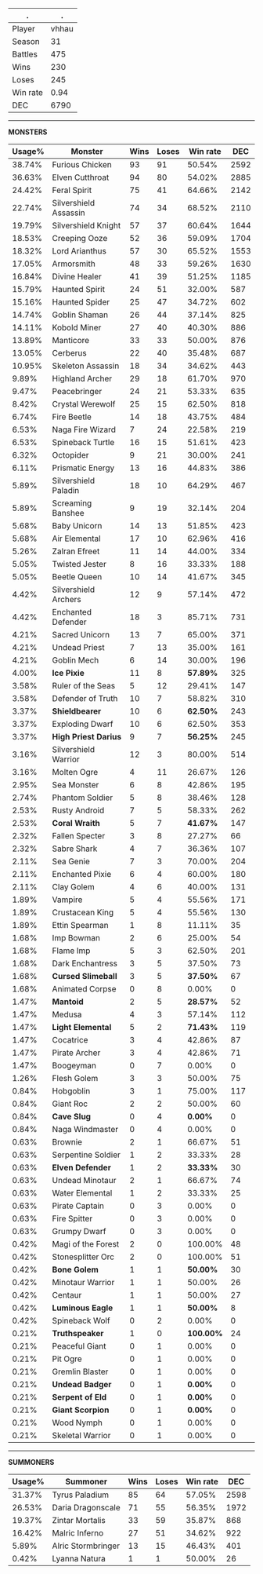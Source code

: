 .|.
|-|-
Player|vhhau
Season|31
Battles|475
Wins|230
Loses|245
Win rate|0.94
DEC|6790

---
**MONSTERS**

Usage%|Monster|Wins|Loses|Win rate|DEC|
-|-|-|-|-|-|
38.74%|Furious Chicken|93|91|50.54%|2592|
36.63%|Elven Cutthroat|94|80|54.02%|2885|
24.42%|Feral Spirit|75|41|64.66%|2142|
22.74%|Silvershield Assassin|74|34|68.52%|2110|
19.79%|Silvershield Knight|57|37|60.64%|1644|
18.53%|Creeping Ooze|52|36|59.09%|1704|
18.32%|Lord Arianthus|57|30|65.52%|1553|
17.05%|Armorsmith|48|33|59.26%|1630|
16.84%|Divine Healer|41|39|51.25%|1185|
15.79%|Haunted Spirit|24|51|32.00%|587|
15.16%|Haunted Spider|25|47|34.72%|602|
14.74%|Goblin Shaman|26|44|37.14%|825|
14.11%|Kobold Miner|27|40|40.30%|886|
13.89%|Manticore|33|33|50.00%|876|
13.05%|Cerberus|22|40|35.48%|687|
10.95%|Skeleton Assassin|18|34|34.62%|443|
9.89%|Highland Archer|29|18|61.70%|970|
9.47%|Peacebringer|24|21|53.33%|635|
8.42%|Crystal Werewolf|25|15|62.50%|818|
6.74%|Fire Beetle|14|18|43.75%|484|
6.53%|Naga Fire Wizard|7|24|22.58%|219|
6.53%|Spineback Turtle|16|15|51.61%|423|
6.32%|Octopider|9|21|30.00%|241|
6.11%|Prismatic Energy|13|16|44.83%|386|
5.89%|Silvershield Paladin|18|10|64.29%|467|
5.89%|Screaming Banshee|9|19|32.14%|204|
5.68%|Baby Unicorn|14|13|51.85%|423|
5.68%|Air Elemental|17|10|62.96%|416|
5.26%|Zalran Efreet|11|14|44.00%|334|
5.05%|Twisted Jester|8|16|33.33%|188|
5.05%|Beetle Queen|10|14|41.67%|345|
4.42%|Silvershield Archers|12|9|57.14%|472|
4.42%|Enchanted Defender|18|3|85.71%|731|
4.21%|Sacred Unicorn|13|7|65.00%|371|
4.21%|Undead Priest|7|13|35.00%|161|
4.21%|Goblin Mech|6|14|30.00%|196|
4.00%|**Ice Pixie**|11|8|**57.89%**|325|
3.58%|Ruler of the Seas|5|12|29.41%|147|
3.58%|Defender of Truth|10|7|58.82%|310|
3.37%|**Shieldbearer**|10|6|**62.50%**|243|
3.37%|Exploding Dwarf|10|6|62.50%|353|
3.37%|**High Priest Darius**|9|7|**56.25%**|245|
3.16%|Silvershield Warrior|12|3|80.00%|514|
3.16%|Molten Ogre|4|11|26.67%|126|
2.95%|Sea Monster|6|8|42.86%|195|
2.74%|Phantom Soldier|5|8|38.46%|128|
2.53%|Rusty Android|7|5|58.33%|262|
2.53%|**Coral Wraith**|5|7|**41.67%**|147|
2.32%|Fallen Specter|3|8|27.27%|66|
2.32%|Sabre Shark|4|7|36.36%|107|
2.11%|Sea Genie|7|3|70.00%|204|
2.11%|Enchanted Pixie|6|4|60.00%|180|
2.11%|Clay Golem|4|6|40.00%|131|
1.89%|Vampire|5|4|55.56%|171|
1.89%|Crustacean King|5|4|55.56%|130|
1.89%|Ettin Spearman|1|8|11.11%|35|
1.68%|Imp Bowman|2|6|25.00%|54|
1.68%|Flame Imp|5|3|62.50%|201|
1.68%|Dark Enchantress|3|5|37.50%|73|
1.68%|**Cursed Slimeball**|3|5|**37.50%**|67|
1.68%|Animated Corpse|0|8|0.00%|0|
1.47%|**Mantoid**|2|5|**28.57%**|52|
1.47%|Medusa|4|3|57.14%|112|
1.47%|**Light Elemental**|5|2|**71.43%**|119|
1.47%|Cocatrice|3|4|42.86%|87|
1.47%|Pirate Archer|3|4|42.86%|71|
1.47%|Boogeyman|0|7|0.00%|0|
1.26%|Flesh Golem|3|3|50.00%|75|
0.84%|Hobgoblin|3|1|75.00%|117|
0.84%|Giant Roc|2|2|50.00%|60|
0.84%|**Cave Slug**|0|4|**0.00%**|0|
0.84%|Naga Windmaster|0|4|0.00%|0|
0.63%|Brownie|2|1|66.67%|51|
0.63%|Serpentine Soldier|1|2|33.33%|28|
0.63%|**Elven Defender**|1|2|**33.33%**|30|
0.63%|Undead Minotaur|2|1|66.67%|74|
0.63%|Water Elemental|1|2|33.33%|25|
0.63%|Pirate Captain|0|3|0.00%|0|
0.63%|Fire Spitter|0|3|0.00%|0|
0.63%|Grumpy Dwarf|0|3|0.00%|0|
0.42%|Magi of the Forest|2|0|100.00%|48|
0.42%|Stonesplitter Orc|2|0|100.00%|51|
0.42%|**Bone Golem**|1|1|**50.00%**|30|
0.42%|Minotaur Warrior|1|1|50.00%|26|
0.42%|Centaur|1|1|50.00%|27|
0.42%|**Luminous Eagle**|1|1|**50.00%**|8|
0.42%|Spineback Wolf|0|2|0.00%|0|
0.21%|**Truthspeaker**|1|0|**100.00%**|24|
0.21%|Peaceful Giant|0|1|0.00%|0|
0.21%|Pit Ogre|0|1|0.00%|0|
0.21%|Gremlin Blaster|0|1|0.00%|0|
0.21%|**Undead Badger**|0|1|**0.00%**|0|
0.21%|**Serpent of Eld**|0|1|**0.00%**|0|
0.21%|**Giant Scorpion**|0|1|**0.00%**|0|
0.21%|Wood Nymph|0|1|0.00%|0|
0.21%|Skeletal Warrior|0|1|0.00%|0|

---
**SUMMONERS**

Usage%|Summoner|Wins|Loses|Win rate|DEC|
-|-|-|-|-|-|
31.37%|Tyrus Paladium|85|64|57.05%|2598|
26.53%|Daria Dragonscale|71|55|56.35%|1972|
19.37%|Zintar Mortalis|33|59|35.87%|868|
16.42%|Malric Inferno|27|51|34.62%|922|
5.89%|Alric Stormbringer|13|15|46.43%|401|
0.42%|Lyanna Natura|1|1|50.00%|26|
